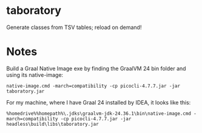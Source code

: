# taboratory
Generate classes from TSV tables; reload on demand!


# Notes

Build a Graal Native Image exe by finding the GraalVM 24 bin folder and using its native-image:

`native-image.cmd -march=compatibility -cp picocli-4.7.7.jar -jar taboratory.jar`

For my machine, where I have Graal 24 installed by IDEA, it looks like this:

`%homedrive%%homepath%\.jdks\graalvm-jdk-24.36.1\bin\native-image.cmd -march=compatibility -cp picocli-4.7.7.jar -jar headless\build\libs\taboratory.jar`